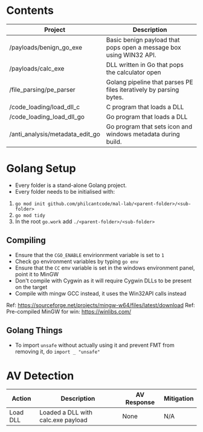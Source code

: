 # Contents

| Project | Description |
|----------|----------|
| /payloads/benign_go_exe | Basic benign payload that pops open a message box using WIN32 API.  |
| /payloads/calc_exe | DLL written in Go that pops the calculator open |
| /file_parsing/pe_parser | Golang pipeline that parses PE files iteratively by parsing bytes. |
| /code_loading/load_dll_c | C program that loads a DLL |
| /code_loading_load_dll_go | Go program that loads a DLL |
| /anti_analysis/metadata_edit_go | Go program that sets icon and windows metadata during build. |

# Golang Setup

- Every folder is a stand-alone Golang project.
- Every folder needs to be initialised with:

1. `go mod init github.com/philcantcode/mal-lab/<parent-folder>/<sub-folder>`
2. `go mod tidy`
3. In the root `go.work` add `./<parent-folder>/<sub-folder>` 

## Compiling

- Ensure that the `CGO_ENABLE` envirionrment variable is set to `1`
- Check go environment variables by typing `go env`
- Ensure that the `CC` env variable is set in the windows environment panel, point it to MinGW
- Don't compile with Cygwin as it will require Cygwin DLLs to be present on the target
- Compile with mingw GCC instead, it uses the Win32API calls instead

Ref: https://sourceforge.net/projects/mingw-w64/files/latest/download
Ref: Pre-compiled MinGW for win: https://winlibs.com/

## Golang Things

- To import `unsafe` without actually using it and prevent FMT from removing it, do `import _ "unsafe"`

# AV Detection

| Action | Description | AV Response | Mitigation |
|----------|----------|----------|----------|
| Load DLL | Loaded a DLL with calc.exe payload | None | N/A |
